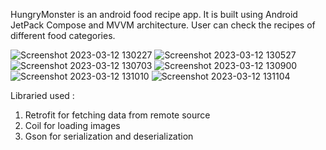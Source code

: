 HungryMonster is an android food recipe app. It is built using Android JetPack Compose and MVVM architecture. User can check the recipes of different food categories.


![Screenshot 2023-03-12 130227](https://user-images.githubusercontent.com/69847664/224530855-214fd3d5-e122-485e-b655-e5a87737ea76.png)
![Screenshot 2023-03-12 130527](https://user-images.githubusercontent.com/69847664/224530967-8e69f6f1-6416-4aa0-b20e-1d32c8634113.png)
![Screenshot 2023-03-12 130703](https://user-images.githubusercontent.com/69847664/224531009-4677bdaf-44ef-4662-bedf-2f6fff48e884.png)
![Screenshot 2023-03-12 130900](https://user-images.githubusercontent.com/69847664/224531075-148da44c-684a-45f0-8bbf-0c5717f2600f.png)
![Screenshot 2023-03-12 131010](https://user-images.githubusercontent.com/69847664/224531114-9d5f8fb2-ca4a-419b-8bbc-aea034d56388.png)
![Screenshot 2023-03-12 131104](https://user-images.githubusercontent.com/69847664/224531138-5f87f1c6-6a88-4110-9e79-8d51e80728ba.png)


Libraried used :
1. Retrofit for fetching data from remote source
2. Coil for loading images
3. Gson for serialization and deserialization
